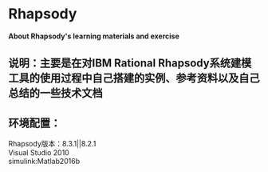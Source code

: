 # Rhapsody
**About Rhapsody's  learning materials and exercise**  
## **说明**：主要是在对IBM Rational Rhapsody系统建模工具的使用过程中自己搭建的实例、参考资料以及自己总结的一些技术文档  
## **环境配置**：  
Rhapsody版本：8.3.1||8.2.1    
Visual Studio 2010      
simulink:Matlab2016b
